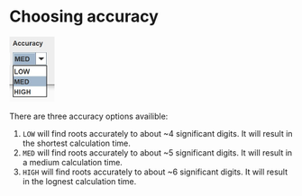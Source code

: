 # Choosing accuracy

<img src="acc.jpg" alt="accuracy-options" width="80"/>

There are three accuracy options availible:

1. `LOW` will find roots accurately to about ~4 significant digits. It will result in the shortest calculation time.
2. `MED` will find roots accurately to about ~5 significant digits. It will result in a medium calculation time.
3. `HIGH` will find roots accurately to about ~6 significant digits. It will result in the lognest calculation time.